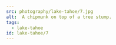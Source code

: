 ```yaml
---
src: photography/lake-tahoe/7.jpg
alt:  A chipmunk on top of a tree stump.
tags: 
  - lake-tahoe
id: lake-tahoe/7
---
```

